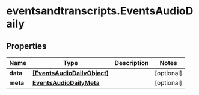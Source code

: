 # eventsandtranscripts.EventsAudioDaily

## Properties

Name | Type | Description | Notes
------------ | ------------- | ------------- | -------------
**data** | [**[EventsAudioDailyObject]**](EventsAudioDailyObject.md) |  | [optional] 
**meta** | [**EventsAudioDailyMeta**](EventsAudioDailyMeta.md) |  | [optional] 



